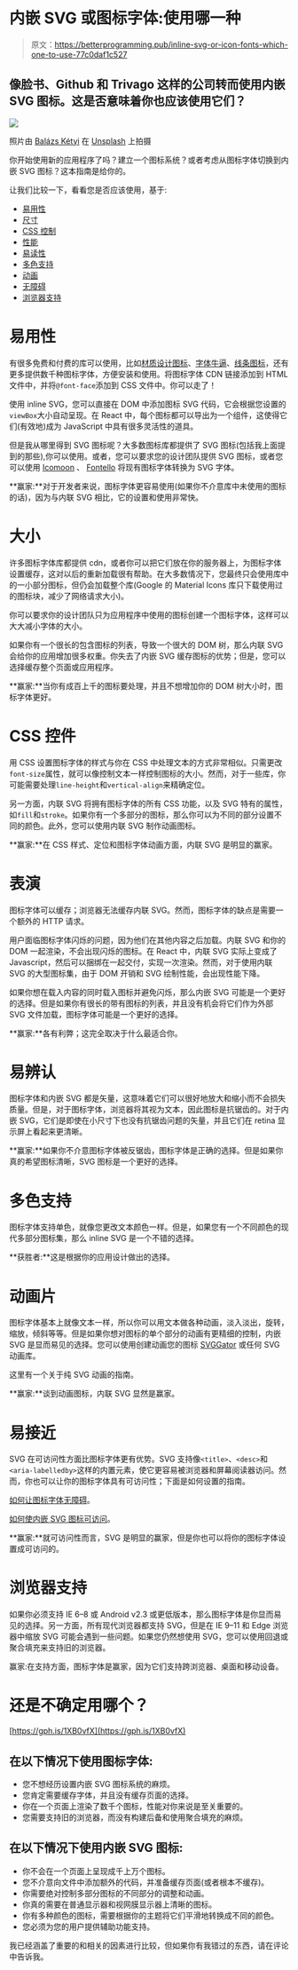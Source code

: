 # 内嵌 SVG 或图标字体:使用哪一种

> 原文：<https://betterprogramming.pub/inline-svg-or-icon-fonts-which-one-to-use-77c0daf1c527>

## 像脸书、Github 和 Trivago 这样的公司转而使用内嵌 SVG 图标。这是否意味着你也应该使用它们？

![](img/d03db7b1a46b5e046fe5c145c1f7d96b.png)

照片由 [Balázs Kétyi](https://unsplash.com/@balazsketyi?utm_source=unsplash&utm_medium=referral&utm_content=creditCopyText) 在 [Unsplash](https://unsplash.com/s/photos/icons?utm_source=unsplash&utm_medium=referral&utm_content=creditCopyText) 上拍摄

你开始使用新的应用程序了吗？建立一个图标系统？或者考虑从图标字体切换到内嵌 SVG 图标？这本指南是给你的。

让我们比较一下，看看您是否应该使用，基于:

*   [易用性](#c4df)
*   [尺寸](#a2a6)
*   [CSS 控制](#b912)
*   [性能](#604c)
*   [易读性](#c691)
*   [多色支持](#88f6)
*   [动画](#0387)
*   [无障碍](#c721)
*   [浏览器支持](#2438)

# 易用性

有很多免费和付费的库可以使用，比如[材质设计图标](https://material.io/resources/icons/)、[字体牛逼](https://fontawesome.com/)、[线条图标](https://lineicons.com/)，还有更多提供数千种图标字体，方便安装和使用。将图标字体 CDN 链接添加到 HTML 文件中，并将`@font-face`添加到 CSS 文件中。你可以走了！

使用 inline SVG，您可以直接在 DOM 中添加图标 SVG 代码，它会根据您设置的`viewBox`大小自动呈现。在 React 中，每个图标都可以导出为一个组件，这使得它们(有效地)成为 JavaScript 中具有很多灵活性的道具。

但是我从哪里得到 SVG 图标呢？大多数图标库都提供了 SVG 图标(包括我上面提到的那些),你可以使用。或者，您可以要求您的设计团队提供 SVG 图标，或者您可以使用 [Icomoon](https://icomoon.io/app/) 、 [Fontello](http://fontello.com/) 将现有图标字体转换为 SVG 字体。

**赢家:**对于开发者来说，图标字体更容易使用(如果你不介意库中未使用的图标的话)，因为与内联 SVG 相比，它的设置和使用非常快。

# 大小

许多图标字体库都提供 cdn，或者你可以把它们放在你的服务器上，为图标字体设置缓存，这对以后的重新加载很有帮助。在大多数情况下，您最终只会使用库中的一小部分图标，但仍会加载整个库(Google 的 Material Icons 库只下载使用过的图标块，减少了网络请求大小)。

你可以要求你的设计团队只为应用程序中使用的图标创建一个图标字体，这样可以大大减小字体的大小。

如果你有一个很长的包含图标的列表，导致一个很大的 DOM 树，那么内联 SVG 会给你的应用增加很多权重。你失去了内嵌 SVG 缓存图标的优势；但是，您可以选择缓存整个页面或应用程序。

**赢家:**当你有成百上千的图标要处理，并且不想增加你的 DOM 树大小时，图标字体更好。

# CSS 控件

用 CSS 设置图标字体的样式与你在 CSS 中处理文本的方式非常相似。只需更改`font-size`属性，就可以像控制文本一样控制图标的大小。然而，对于一些库，你可能需要处理`line-height`和`vertical-align`来精确定位。

另一方面，内联 SVG 将拥有图标字体的所有 CSS 功能，以及 SVG 特有的属性，如`fill`和`stroke`。如果你有一个多部分的图标，那么你可以为不同的部分设置不同的颜色。此外，您可以使用内联 SVG 制作动画图标。

**赢家:**在 CSS 样式、定位和图标字体动画方面，内联 SVG 是明显的赢家。

# 表演

图标字体可以缓存；浏览器无法缓存内联 SVG。然而，图标字体的缺点是需要一个额外的 HTTP 请求。

用户面临图标字体闪烁的问题，因为他们在其他内容之后加载。内联 SVG 和你的 DOM 一起渲染，不会出现闪烁的图标。在 React 中，内联 SVG 实际上变成了 Javascript，然后可以捆绑在一起交付，实现一次渲染。然而，对于使用内联 SVG 的大型图标集，由于 DOM 开销和 SVG 绘制性能，会出现性能下降。

如果你想在载入内容的同时载入图标并避免闪烁，那么内嵌 SVG 可能是一个更好的选择。但是如果你有很长的带有图标的列表，并且没有机会将它们作为外部 SVG 文件加载，图标字体可能是一个更好的选择。

**赢家:**各有利弊；这完全取决于什么最适合你。

# 易辨认

图标字体和内嵌 SVG 都是矢量，这意味着它们可以很好地放大和缩小而不会损失质量。但是，对于图标字体，浏览器将其视为文本，因此图标是抗锯齿的。对于内嵌 SVG，它们是即使在小尺寸下也没有抗锯齿问题的矢量，并且它们在 retina 显示屏上看起来更清晰。

**赢家:**如果你不介意图标字体被反锯齿，图标字体是正确的选择。但是如果你真的希望图标清晰，SVG 图标是一个更好的选择。

# 多色支持

图标字体支持单色，就像您更改文本颜色一样。但是，如果您有一个不同颜色的现代多部分图标集，那么 inline SVG 是一个不错的选择。

**获胜者:**这是根据你的应用设计做出的选择。

# 动画片

图标字体基本上就像文本一样，所以你可以用文本做各种动画，淡入淡出，旋转，缩放，倾斜等等。但是如果你想对图标的单个部分的动画有更精细的控制，内嵌 SVG 是显而易见的选择。您可以使用创建动画您的图标 [SVGGator](https://www.svgator.com/) 或任何 SVG 动画库。

这里有一个关于纯 SVG 动画的指南。

**赢家:**谈到动画图标，内联 SVG 显然是赢家。

# 易接近

SVG 在可访问性方面比图标字体更有优势。SVG 支持像`<title>`、`<desc>`和`<aria-labelledby>`这样的内置元素，使它更容易被浏览器和屏幕阅读器访问。然而，你也可以让你的图标字体具有可访问性；下面是如何设置的指南。

[如何让图标字体无障碍](https://www.filamentgroup.com/lab/bulletproof_icon_fonts)。

[如何使内嵌 SVG 图标可访问](http://blog.paciellogroup.com/2013/12/using-aria-enhance-svg-accessibility/)。

**赢家:**就可访问性而言，SVG 是明显的赢家，但是你也可以将你的图标字体设置成可访问的。

# 浏览器支持

如果你必须支持 IE 6–8 或 Android v2.3 或更低版本，那么图标字体是你显而易见的选择。另一方面，所有现代浏览器都支持 SVG，但是在 IE 9–11 和 Edge 浏览器中缩放 SVG 可能会遇到一些问题。如果您仍然想使用 SVG，您可以使用回退或聚合填充来支持旧的浏览器。

赢家:在支持方面，图标字体是赢家，因为它们支持跨浏览器、桌面和移动设备。

# 还是不确定用哪个？

[https://gph.is/1XB0vfX](https://gph.is/1XB0vfX)

## 在以下情况下使用图标字体:

*   您不想经历设置内嵌 SVG 图标系统的麻烦。
*   您肯定需要缓存字体，并且没有缓存页面的选择。
*   你在一个页面上渲染了数千个图标，性能对你来说是至关重要的。
*   您需要支持旧的浏览器，而没有构建后备和使用聚合填充的麻烦。

## 在以下情况下使用内嵌 SVG 图标:

*   你不会在一个页面上呈现成千上万个图标。
*   您不介意向文件中添加额外的代码，并准备缓存页面(或者根本不缓存)。
*   你需要绝对控制多部分图标的不同部分的调整和动画。
*   你真的需要在普通显示器和视网膜显示器上清晰的图标。
*   你有多种颜色的图标，需要根据你的主题将它们平滑地转换成不同的颜色。
*   您必须为您的用户提供辅助功能支持。

我已经涵盖了重要的和相关的因素进行比较，但如果你有我错过的东西，请在评论中告诉我。